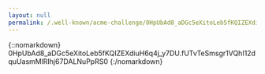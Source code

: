 ```yaml
---
layout: null
permalink: /.well-known/acme-challenge/0HpUbAd8_aDGc5eXitoLeb5fKQIZEXdiuH6q4j_y7DU/
---
```

{::nomarkdown}
0HpUbAd8_aDGc5eXitoLeb5fKQIZEXdiuH6q4j_y7DU.fUTvTeSmsgr1VQhI12dquUasmMlRIhj67DALNuPpRS0
{:/nomarkdown}
